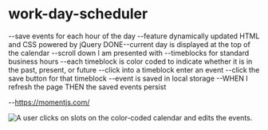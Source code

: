 # work-day-scheduler

--save events for each hour of the day 
--feature dynamically updated HTML and CSS powered by jQuery
    DONE--current day is displayed at the top of the calendar
--scroll down I am presented with --timeblocks for standard business hours
--each timeblock is color coded to indicate whether it is in the past, present, or future
--click into a timeblock enter an event
--click the save button for that timeblock
--event is saved in local storage
--WHEN I refresh the page THEN the saved events persist

--https://momentjs.com/

![A user clicks on slots on the color-coded calendar and edits the events.](./Assets/05-third-party-apis-homework-demo.gif)


